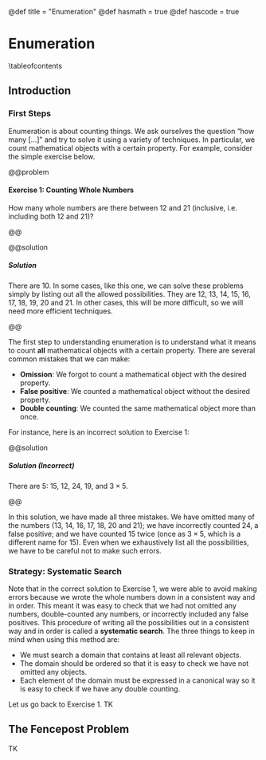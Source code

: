 @def title = "Enumeration"
@def hasmath = true
@def hascode = true

# Enumeration

\tableofcontents

## Introduction

### First Steps

Enumeration is about counting things. We ask ourselves the question “how many [...]” and try
to solve it using a variety of techniques. In particular, we count mathematical objects with
a certain property. For example, consider the simple exercise below.

@@problem

#### Exercise 1: Counting Whole Numbers

How many whole numbers are there between $12$ and $21$ (inclusive, i.e. including both $12$
and $21$)?

@@

@@solution

##### Solution

There are $10$. In some cases, like this one, we can solve these problems simply by listing
out all the allowed possibilities. They are $12$, $13$, $14$, $15$, $16$, $17$, $18$, $19$,
$20$ and $21$. In other cases, this will be more difficult, so we will need more efficient
techniques.

@@

The first step to understanding enumeration is to understand what it means to count **all**
mathematical objects with a certain property. There are several common mistakes that we can
make:

- **Omission**: We forgot to count a mathematical object with the desired property.
- **False positive**: We counted a mathematical object without the desired property.
- **Double counting**: We counted the same mathematical object more than once.

For instance, here is an incorrect solution to Exercise 1:

@@solution

##### Solution (Incorrect)

There are $5$: $15$, $12$, $24$, $19$, and $3 \times 5$.

@@

In this solution, we have made all three mistakes. We have omitted many of the numbers
($13$, $14$, $16$, $17$, $18$, $20$ and $21$); we have incorrectly counted $24$, a false
positive; and we have counted $15$ twice (once as $3 \times 5$, which is a different name
for $15$). Even when we exhaustively list all the possibilities, we have to be careful not
to make such errors.

### Strategy: Systematic Search

Note that in the correct solution to Exercise 1, we were able to avoid making errors because
we wrote the whole numbers down in a consistent way and in order. This meant it was easy to
check that we had not omitted any numbers, double-counted any numbers, or incorrectly
included any false positives. This procedure of writing all the possibilities out in a
consistent way and in order is called a **systematic search**. The three things to keep in
mind when using this method are:

- We must search a domain that contains at least all relevant objects.
- The domain should be ordered so that it is easy to check we have not omitted any objects.
- Each element of the domain must be expressed in a canonical way so it is easy to check if
  we have any double counting.

Let us go back to Exercise 1. TK

## The Fencepost Problem

TK
